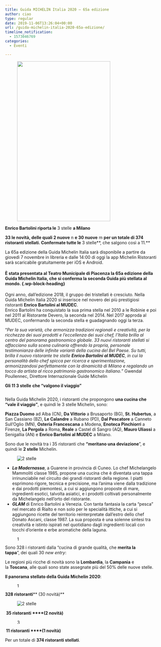 ```yaml
---
title: Guida MICHELIN Italia 2020 – 65a edizione
author: ciao
type: regular
date: 2019-11-06T13:26:04+00:00
url: /guida-michelin-italia-2020-65a-edizione/
timeline_notification:
  - 1573046769
categories:
  - Eventi

---
```

<div class="wp-block-image">
  <figure class="alignleft size-large is-resized"><img loading="lazy" decoding="async" src="images/wp-content/uploads/2019/11/copertina-2020.jpg?w=597" alt="" class="wp-image-589" width="308" height="527" /></figure>
</div>

**Enrico Bartolini riporta le** 3 stelle **a Milano** 

**33 le novità, delle quali 2 nuove** n **e 30 nuove** m **per un totale di 374 ristoranti stellati. Confermate tutte le** 3 stelle**, che salgono così a 11.** 

La 65a edizione della Guida Michelin Italia sarà disponibile a partire da giovedì 7 novembre in libreria e dalle 14:00 di oggi la app Michelin Ristoranti sarà scaricabile gratuitamente per iOS e Android. 

#### È stata presentata al Teatro Municipale di Piacenza la 65a edizione della Guida Michelin Italia, che si conferma la seconda Guida più stellata al mondo.  {.wp-block-heading}

Ogni anno, dall’edizione 2018, il gruppo dei tristellati è cresciuto. Nella Guida Michelin Italia 2020 si inserisce nel novero dei più prestigiosi ristoranti **Enrico Bartolini al MUDEC**.  
Enrico Bartolini ha conquistato la sua prima stella nel 2010 a le Robinie e poi nel 2011 al Ristorante Devero, la seconda nel 2014. Nel 2017 approda al MUDEC, confermando la seconda stella e guadagnando oggi la terza. 

“_Per la sua varietà, che armonizza tradizioni regionali e creatività, per la ricchezza dei suoi prodotti e l’eccellenza dei suoi chef, l’Italia brilla al centro del panorama gastronomico globale. 33 nuovi ristoranti stellati si affacciano sulla scena culinaria offrendo la propria, personale testimonianza delle infinite varianti della cucina del Bel Paese. Su tutti, brilla il nuovo ristorante tre stelle **Enrico Bartolini al MUDEC**, in cui la personalità dello chef spicca per ricerca e sperimentazione, armonizzandosi perfettamente con la dinamicità di Milano e regalando un tocco da artista al ricco patrimonio gastronomico italiano._” Gwendal Poullennec, Direttore Internazionale Guide Michelin 

**Gli 11 3 stelle** **che “valgono il viaggio”**

<div class="wp-block-image">
  <figure class="aligncenter size-large"><img decoding="async" src="images/wp-content/uploads/2019/11/unnamed.jpg?w=40" alt="" class="wp-image-587" /></figure>
</div>

Nella Guida Michelin 2020, i ristoranti che propongono **una cucina che “vale il viaggio”**, e quindi le 3 stelle Michelin, sono: 

**Piazza Duomo** ad Alba (CN), **Da Vittorio** a Brusaporto (BG), **St. Hubertus**, a San Cassiano (BZ), **Le Calandre** a Rubano (PD), **Dal Pescatore** a Canneto Sull’Oglio (MN), **Osteria Francescana** a Modena, **Enoteca Pinchiorri** a Firenze, **La Pergola** a Roma, **Reale** a Castel di Sangro (AQ), **Mauro Uliassi** a Senigallia (AN) e **Enrico Bartolini al MUDEC** a Milano. 

Sono due le novità tra i 35 ristoranti che&nbsp;**“meritano una deviazione**”, e quindi le **2 stelle**&nbsp;Michelin. 

<div class="wp-block-image">
  <figure class="aligncenter"><img decoding="async" src="https://ci4.googleusercontent.com/proxy/bn-7coD1-KkL8WQNxmeiFoRmtrPn0SZC5xI0cyFr58FI1Ust-iwLaBuqK78RiDDvjTEfrqfMp8WA33vu5CHkqva1Xwch8_5SPP5oMQ=s0-d-e1-ft#https://media.lulop.com/media/hqgetimage/l/172323/7/27,13" alt="2 stelle" /></figure>
</div>

<ul class="wp-block-list">
  <li>
    <strong><em>La Madernassa</em></strong>, a Guarene in provincia di Cuneo. Lo chef Michelangelo Mammoliti classe 1985, propone una cucina che è diventata una tappa irrinunciabile nel circuito dei grandi ristoranti della regione. I piatti esprimono rigore, tecnica e precisione, ma l&#8217;anima viene dalla tradizione e dai prodotti piemontesi, a cui si aggiungono proposte di mare, ingredienti esotici, talvolta asiatici, e i prodotti coltivati personalmente da Michelangelo nell’orto del ristorante.
  </li>
  <li>
    <strong><em>GLAM </em></strong>di Enrico Bartolini a Venezia. Con tanta fantasia la carta “pesca” nel mercato di Rialto e non solo per le specialità ittiche, a cui si aggiungono ricette del territorio reinterpretate dall’estro dello chef Donato Ascani, classe 1987. La sua proposta è una solenne sintesi tra creatività e istinto ispirati nel quotidiano dagli ingredienti locali con tocchi d’oriente e erbe aromatiche della laguna.
  </li>
</ul>

<div class="wp-block-image">
  <figure class="aligncenter is-resized"><img loading="lazy" decoding="async" src="https://ci5.googleusercontent.com/proxy/SkWlpAIxmf0C8BuqVGSTEmeUxWgN4rCeSoljWNAvgLrq418nQ4eI2nzrYYnkzSp6z1i45o5sT_imeufWf1ygdlIRbWmPj3bNI7KFcQ=s0-d-e1-ft#https://media.lulop.com/media/hqgetimage/l/172323/6/13,13" alt="1 stella" width="12" height="13" /></figure>
</div>

Sono 328 i ristoranti dalla “cucina di grande qualità, che&nbsp;**merita la tappa**”,&nbsp;dei quali 30&nbsp;_new entry_:

Le regioni più ricche di novità sono la&nbsp;**Lombardia**, la&nbsp;**Campania**&nbsp;e la&nbsp;**Toscana**, alle quali sono state assegnate più del 50% delle nuove stelle.&nbsp;

**Il panorama stellato della Guida Michelin 2020**:<figure class="wp-block-image is-resized">

<img loading="lazy" decoding="async" src="https://ci5.googleusercontent.com/proxy/SkWlpAIxmf0C8BuqVGSTEmeUxWgN4rCeSoljWNAvgLrq418nQ4eI2nzrYYnkzSp6z1i45o5sT_imeufWf1ygdlIRbWmPj3bNI7KFcQ=s0-d-e1-ft#https://media.lulop.com/media/hqgetimage/l/172323/6/13,13" alt="1 stella" width="12" height="13" /> </figure> 

**328 ristoranti****&nbsp;(30 novità)**<figure class="wp-block-image">

<img decoding="async" src="https://ci4.googleusercontent.com/proxy/bn-7coD1-KkL8WQNxmeiFoRmtrPn0SZC5xI0cyFr58FI1Ust-iwLaBuqK78RiDDvjTEfrqfMp8WA33vu5CHkqva1Xwch8_5SPP5oMQ=s0-d-e1-ft#https://media.lulop.com/media/hqgetimage/l/172323/7/27,13" alt="2 stelle" /> </figure> 

**&nbsp;35 ristoranti&nbsp;****(2 novità)**<figure class="wp-block-image is-resized">

<img loading="lazy" decoding="async" src="https://ci3.googleusercontent.com/proxy/VgyVkTNbbm8DRDKol8l6GNWAey18gG0dUq2NOKdcxhYWz8_eu3Nkh3Qjl091p_bDB5TKCQ4_PTGNxDzPZeVl8ZDLE45E9wYNx_-4Ew=s0-d-e1-ft#https://media.lulop.com/media/hqgetimage/l/172323/8/40,13" alt="3 stelle" width="40" height="13" /> </figure> 

**&nbsp;11 ristoranti&nbsp;****(1 novità)**

Per un totale di&nbsp;**374 ristoranti stellati**.